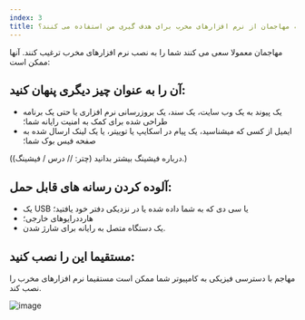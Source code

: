 ```yaml
---
index: 3
title: چگونه مهاجمان از نرم افزارهای مخرب برای هدف گیری من استفاده می کنند؟
---
```

مهاجمان معمولا سعی می کنند شما را به نصب نرم افزارهای مخرب ترغیب کنند. آنها ممکن است:

## آن را به عنوان چیز دیگری پنهان کنید:

*   یک پیوند به یک وب سایت، یک سند، یک بروزرسانی نرم افزاری یا حتی یک برنامه طراحی شده برای کمک به امنیت رایانه شما؛
*   ایمیل از کسی که میشناسید، یک پیام در اسکایپ یا توییتر، یا یک لینک ارسال شده به صفحه فیس بوک شما؛

(درباره فیشینگ بیشتر بدانید (چتر: // درس / فیشینگ).)

## آلوده کردن رسانه های قابل حمل:

*   یک USB یا سی دی که به شما داده شده یا در نزدیکی دفتر خود یافتید؛
*   هارددرایوهای خارجی؛
*   یک دستگاه متصل به رایانه برای شارژ شدن.

## مستقیما این را نصب کنید:

مهاجم با دسترسی فیزیکی به کامپیوتر شما ممکن است مستقیما نرم افزارهای مخرب را نصب کند.

![image](malware3.png)